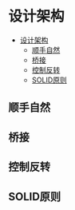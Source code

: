 # 设计架构

<!--ts-->
* [设计架构](#设计架构)
   * [顺手自然](#顺手自然)
   * [桥接](#桥接)
   * [控制反转](#控制反转)
   * [SOLID原则](#solid原则)

<!-- Created by https://github.com/ekalinin/github-markdown-toc -->
<!-- Added by: runner, at: Sat Oct 22 06:07:00 UTC 2022 -->

<!--te-->

## 顺手自然

## 桥接

## 控制反转

## SOLID原则

